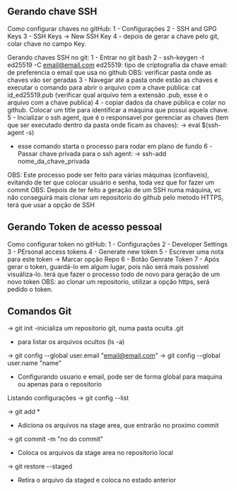 ## Gerando chave SSH
Como configurar chaves no gitHub:
1 - Configurações
2 - SSH and GPG Keys
3 - SSH Keys -> New SSH Key
4 - depois de gerar a chave pelo git, colar chave no campo Key.

Gerando chaves SSH no git:
1 - Entrar no git bash
2 - ssh-keygen -t ed25519 -C email@email.com 
ed25519: tipo de criptografia da chave
email: de preferencia o email que usa no github
OBS: verificar pasta onde as chaves vão ser geradas
3 - Navegar até a pasta onde estão as chaves e executar o comando para abrir o arquivo
com a chave pública:
cat id_ed25519.pub (verificar qual arquivo tem a extensão .pub, esse é o arquivo com a chave
publica)
4 - copiar dados da chave pública e colar no github. Colocar um title para identificar a máquina
que possui aquela chave.
5 - Incializar o ssh agent, que é o responsavel por gerenciar as chaves (tem que ser executado
dentro da pasta onde ficam as chaves):
-> eval $(ssh-agent -s)
- esse comando starta o processo para rodar em plano de fundo
6 -Passar chave privada para o ssh agent:
-> ssh-add nome_da_chave_privada


OBS: Este processo pode ser feito para várias máquinas (confiaveis), evitando de ter que colocar usuário
e senha, toda vez que for fazer um commit
OBS: Depois de ter feito a geração de um SSH numa máquina, vc não conseguirá mais clonar um repositorio
do github pelo metodo HTTPS, terá que usar a opção de SSH

## Gerando Token de acesso pessoal
Como configurar token no gitHub:
1 - Configurações
2 - Developer Settings
3 - PErsonal access tokens
4 - Generate new token
5 - Escrever uma nota para este token -> Marcar opção Repo
6 - Botão Genrate Token
7 - Após gerar o token, guardá-lo em algum lugar, pois não será mais possivel visuáliza-lo.
terá que fazer o processo todo de novo para geração de um novo token
OBS: ao clonar um repositorio, utilizar a opção https, será pedido o token.

## Comandos Git
-> git init
-inicializa um repositorio git, numa pasta oculta .git
- para listar os arquivos ocultos (ls -a)

-> git config --global user.email "email@email.com"
-> git config --global user.name "name"
- Configurando usuario e email, pode ser de forma global para maquina ou apenas para o repositorio

Listando configurações
-> git config --list

-> git add *
- Adiciona os arquivos na stage area, que entrarão no proximo commit

-> git commit -m "no do commit"
- Coloca os arquivos da stage area no repositorio local

-> git restore --staged <file>
- Retira o arquivo da staged e coloca no estado anterior
